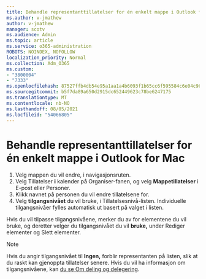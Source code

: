 ```yaml
---
title: Behandle representanttillatelser for én enkelt mappe i Outlook for Mac
ms.author: v-jmathew
author: v-jmathew
manager: scotv
ms.audience: Admin
ms.topic: article
ms.service: o365-administration
ROBOTS: NOINDEX, NOFOLLOW
localization_priority: Normal
ms.collection: Adm_O365
ms.custom:
- "3800004"
- "7333"
ms.openlocfilehash: 87527ffb4db54e95a1aa1a4b6093f1b65cc6f595584c6e04c9657ee7210f0201
ms.sourcegitcommit: b5f7da89a650d2915dc652449623c78be6247175
ms.translationtype: MT
ms.contentlocale: nb-NO
ms.lasthandoff: 08/05/2021
ms.locfileid: "54066805"
---
```

# <a name="manage-delegate-permissions-for-a-single-folder-in-outlook-for-mac"></a>Behandle representanttillatelser for én enkelt mappe i Outlook for Mac

1. Velg mappen du vil endre, i navigasjonsruten.
2. Velg Tillatelser **i** kalender på Organiser-fanen, og velg **Mappetillatelser** i E-post eller Personer. 
3. Klikk navnet på personen du vil endre tillatelsene for.
4. Velg **tilgangsnivået** du vil bruke, i Tillatelsesnivå-listen. Individuelle tilgangsnivåer fylles automatisk ut basert på valget i listen.

Hvis du vil tilpasse tilgangsnivåene, merker du av for elementene du vil bruke, og deretter velger du tilgangsnivået du vil **bruke,** under Rediger elementer og Slett elementer.

> [!NOTE]
> Hvis du angir tilgangsnivået til **Ingen,** forblir representanten på listen, slik at du raskt kan gjenoppta tillatelser senere. Hvis du vil ha informasjon om tilgangsnivåene, kan [du se Om deling og delegering](https://support.microsoft.com/office/options-for-sharing-and-delegating-folders-in-outlook-for-mac-480d8054-68ce-4150-ba1e-b9b7f2fc4ce5).

